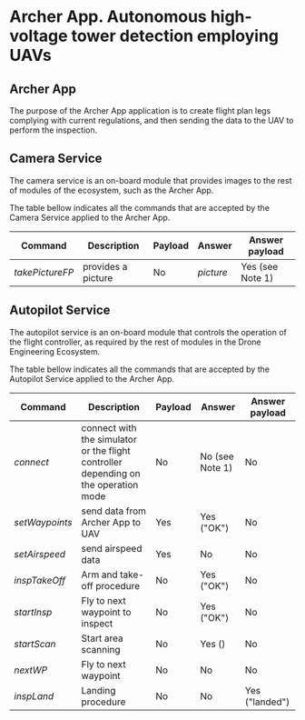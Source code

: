 # Archer App. Autonomous high-voltage tower detection employing UAVs
## Archer App
The purpose of the Archer App application is to create flight plan legs complying with current regulations, and then sending the data to the UAV to perform the inspection.


## Camera Service
The camera service is an on-board module that provides images to the rest of modules of the ecosystem, such as the Archer App.

The table bellow indicates all the commands that are accepted by the Camera Service applied to the Archer App.

Command | Description | Payload | Answer | Answer payload
--- | --- | --- | --- |---
*takePictureFP* | provides a picture | No | *picture* | Yes (see Note 1)


## Autopilot Service
The autopilot service is an on-board module that controls the operation of the flight controller, as required by the rest of modules in the Drone Engineering Ecosystem. 

The table bellow indicates all the commands that are accepted by the Autopilot Service applied to the Archer App.

Command | Description | Payload | Answer | Answer payload
--- | --- | --- | --- |--- 
*connect* | connect with the simulator or the flight controller depending on the operation mode | No | No (see Note 1) | No
*setWaypoints* | send data from Archer App to UAV | Yes | Yes ("OK") | No 
*setAirspeed* | send airspeed data | Yes | No  | No 
*inspTakeOff* | Arm and take-off procedure | No  | Yes ("OK") | No    
*startInsp* | Fly to next waypoint to inspect | No  | Yes ("OK") | No     
*startScan* | Start area scanning | No  |  Yes () | No
*nextWP* | Fly to next waypoint | No  | No | No
*inspLand* | Landing procedure | No  | No | Yes ("landed")

